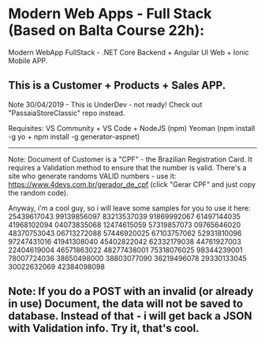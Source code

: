 # Modern Web Apps - Full Stack (Based on Balta Course 22h):
Modern WebApp FullStack - .NET Core Backend + Angular UI Web + Ionic Mobile APP.

This is a Customer + Products + Sales APP.
------------------------------------------------------------------------------------------------------------
Note 30/04/2019 - This is UnderDev - not ready! Check out "PassaiaStoreClassic" repo instead.

Requisites: VS Community + VS Code + NodeJS (npm)
Yeoman (npm install -g yo + npm install -g generator-aspnet)


------------------------------------------------------------------------------------------------------------
Note: Document of Customer is a "CPF" - the Brazilian Registration Card. It requires a Validation method to
ensure that the number is valid. There's a site who generate randoms VALID numbers - use it:
https://www.4devs.com.br/gerador_de_cpf (click "Gerar CPF" and just copy the random code).

Anyway, i'm a cool guy, so i will leave some samples for you to use it here:
25439617043 99139856097 83213537039 91869992067 61497144035 41968102094 04073835068 12474615059
57319857073 09765646020 48370753043 06713272088 57446920025 67103757062 52931810096 97247431016
41941308040 45402822042 62332179038 44761927003 22404619004 46571863022 48277438001 75318076025
98344239001 78007724036 38650498000 38803077090 36219496078 29330133045 30022632069 42384098098

Note: If you do a POST with an invalid (or already in use) Document, the data will not be saved to database.
Instead of that - i will get back a JSON with Validation info. Try it, that's cool.
------------------------------------------------------------------------------------------------------------
